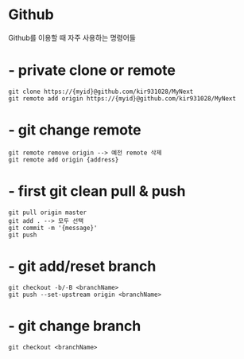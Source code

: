 # Github

Github를 이용할 때 자주 사용하는 명령어들

# - private clone or remote

```
git clone https://{myid}@github.com/kir931028/MyNext
git remote add origin https://{myid}@github.com/kir931028/MyNext
```

# - git change remote

```
git remote remove origin --> 예전 remote 삭제
git remote add origin {address}
```

# - first git clean pull & push

```
git pull origin master
git add . --> 모두 선택
git commit -m '{message}'
git push
```

# - git add/reset branch

```
git checkout -b/-B <branchName>
git push --set-upstream origin <branchName>
```

# - git change branch

```
git checkout <branchName>
```
